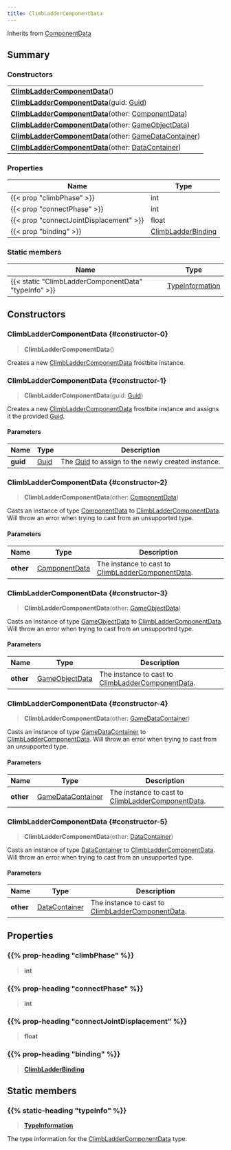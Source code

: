```yaml
---
title: ClimbLadderComponentData
---
```


Inherits from [ComponentData](/vext/ref/fb/componentdata)

## Summary

### Constructors

|  |
| --- |
| **[ClimbLadderComponentData](#constructor-0)**() |
| **[ClimbLadderComponentData](#constructor-1)**(guid: [Guid](/vext/ref/shared/type/guid)) |
| **[ClimbLadderComponentData](#constructor-2)**(other: [ComponentData](/vext/ref/fb/componentdata)) |
| **[ClimbLadderComponentData](#constructor-3)**(other: [GameObjectData](/vext/ref/fb/gameobjectdata)) |
| **[ClimbLadderComponentData](#constructor-4)**(other: [GameDataContainer](/vext/ref/fb/gamedatacontainer)) |
| **[ClimbLadderComponentData](#constructor-5)**(other: [DataContainer](/vext/ref/shared/type/datacontainer)) |

### Properties

| Name | Type |
| ---- | ---- |
| {{< prop "climbPhase" >}} | int |
| {{< prop "connectPhase" >}} | int |
| {{< prop "connectJointDisplacement" >}} | float |
| {{< prop "binding" >}} | [ClimbLadderBinding](/vext/ref/fb/climbladderbinding) |

### Static members

| Name | Type |
| ---- | ---- |
| {{< static "ClimbLadderComponentData" "typeInfo" >}} | [TypeInformation](/vext/ref/shared/type/typeinformation) |

## Constructors

### ClimbLadderComponentData {#constructor-0}

> **ClimbLadderComponentData**()

Creates a new [ClimbLadderComponentData](/vext/ref/fb/climbladdercomponentdata) frostbite instance.

### ClimbLadderComponentData {#constructor-1}

> **ClimbLadderComponentData**(guid: [Guid](/vext/ref/shared/type/guid))

Creates a new [ClimbLadderComponentData](/vext/ref/fb/climbladdercomponentdata) frostbite instance and assigns it the provided [Guid](/vext/ref/shared/type/guid).

#### Parameters

| Name | Type | Description |
| ---- | ---- | ----------- |
| **guid** | [Guid](/vext/ref/shared/type/guid) | The [Guid](/vext/ref/shared/type/guid) to assign to the newly created instance. |

### ClimbLadderComponentData {#constructor-2}

> **ClimbLadderComponentData**(other: [ComponentData](/vext/ref/fb/componentdata))

Casts an instance of type [ComponentData](/vext/ref/fb/componentdata) to [ClimbLadderComponentData](/vext/ref/fb/climbladdercomponentdata). Will throw an error when trying to cast from an unsupported type.

#### Parameters

| Name | Type | Description |
| ---- | ---- | ----------- |
| **other** | [ComponentData](/vext/ref/fb/componentdata) | The instance to cast to [ClimbLadderComponentData](/vext/ref/fb/climbladdercomponentdata). |

### ClimbLadderComponentData {#constructor-3}

> **ClimbLadderComponentData**(other: [GameObjectData](/vext/ref/fb/gameobjectdata))

Casts an instance of type [GameObjectData](/vext/ref/fb/gameobjectdata) to [ClimbLadderComponentData](/vext/ref/fb/climbladdercomponentdata). Will throw an error when trying to cast from an unsupported type.

#### Parameters

| Name | Type | Description |
| ---- | ---- | ----------- |
| **other** | [GameObjectData](/vext/ref/fb/gameobjectdata) | The instance to cast to [ClimbLadderComponentData](/vext/ref/fb/climbladdercomponentdata). |

### ClimbLadderComponentData {#constructor-4}

> **ClimbLadderComponentData**(other: [GameDataContainer](/vext/ref/fb/gamedatacontainer))

Casts an instance of type [GameDataContainer](/vext/ref/fb/gamedatacontainer) to [ClimbLadderComponentData](/vext/ref/fb/climbladdercomponentdata). Will throw an error when trying to cast from an unsupported type.

#### Parameters

| Name | Type | Description |
| ---- | ---- | ----------- |
| **other** | [GameDataContainer](/vext/ref/fb/gamedatacontainer) | The instance to cast to [ClimbLadderComponentData](/vext/ref/fb/climbladdercomponentdata). |

### ClimbLadderComponentData {#constructor-5}

> **ClimbLadderComponentData**(other: [DataContainer](/vext/ref/shared/type/datacontainer))

Casts an instance of type [DataContainer](/vext/ref/shared/type/datacontainer) to [ClimbLadderComponentData](/vext/ref/fb/climbladdercomponentdata). Will throw an error when trying to cast from an unsupported type.

#### Parameters

| Name | Type | Description |
| ---- | ---- | ----------- |
| **other** | [DataContainer](/vext/ref/shared/type/datacontainer) | The instance to cast to [ClimbLadderComponentData](/vext/ref/fb/climbladdercomponentdata). |

## Properties

### {{% prop-heading "climbPhase" %}}

> **int**

### {{% prop-heading "connectPhase" %}}

> **int**

### {{% prop-heading "connectJointDisplacement" %}}

> **float**

### {{% prop-heading "binding" %}}

> **[ClimbLadderBinding](/vext/ref/fb/climbladderbinding)**

## Static members

### {{% static-heading "typeInfo" %}}

> **[TypeInformation](/vext/ref/shared/type/typeinformation)**

The type information for the [ClimbLadderComponentData](/vext/ref/fb/climbladdercomponentdata) type.

